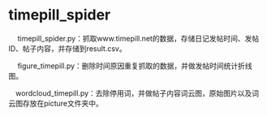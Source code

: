 # timepill_spider
&emsp; timepill_spider.py：抓取www.timepill.net的数据，存储日记发帖时间、发帖ID、帖子内容，并存储到result.csv。

&emsp; figure_timepill.py：删除时间原因重复抓取的数据，并做发帖时间统计折线图。

&emsp;wordcloud_timepill.py：去除停用词，并做帖子内容词云图，原始图片以及词云图存放在picture文件夹中。
